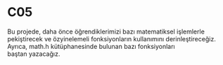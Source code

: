 # C05

Bu projede, daha önce öğrendiklerimizi bazı matematiksel işlemlerle pekiştirecek ve özyinelemeli fonksiyonların kullanımını derinleştireceğiz. Ayrıca, math.h kütüphanesinde bulunan bazı fonksiyonları baştan yazacağız.
